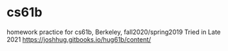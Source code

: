 # cs61b
homework practice for cs61b, Berkeley, fall2020/spring2019
Tried in Late 2021
https://joshhug.gitbooks.io/hug61b/content/
